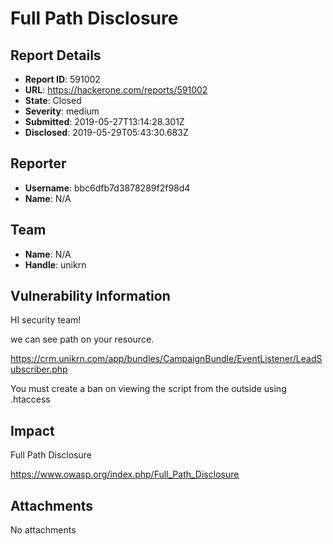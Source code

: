 # Full Path Disclosure

## Report Details
- **Report ID**: 591002
- **URL**: https://hackerone.com/reports/591002
- **State**: Closed
- **Severity**: medium
- **Submitted**: 2019-05-27T13:14:28.301Z
- **Disclosed**: 2019-05-29T05:43:30.683Z

## Reporter
- **Username**: bbc6dfb7d3878289f2f98d4
- **Name**: N/A

## Team
- **Name**: N/A
- **Handle**: unikrn

## Vulnerability Information
HI security team!

we can see path on your resource.

https://crm.unikrn.com/app/bundles/CampaignBundle/EventListener/LeadSubscriber.php


You must create a ban on viewing the script from the outside using .htaccess

## Impact

Full Path Disclosure

https://www.owasp.org/index.php/Full_Path_Disclosure

## Attachments
No attachments
